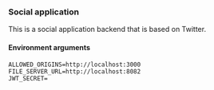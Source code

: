 ### Social application

This is a social application backend that is 
based on Twitter.

#### Environment arguments
```agsl
ALLOWED_ORIGINS=http://localhost:3000
FILE_SERVER_URL=http://localhost:8082
JWT_SECRET=
```
